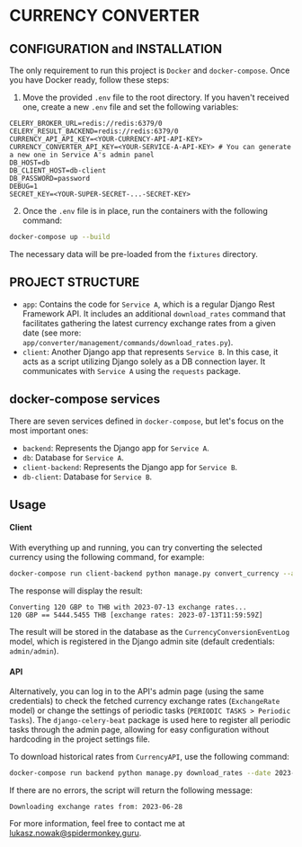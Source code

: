 # CURRENCY CONVERTER

## CONFIGURATION and INSTALLATION
The only requirement to run this project is `Docker` and `docker-compose`. Once you have Docker ready, follow these steps:

1. Move the provided `.env` file to the root directory. If you haven't received one, create a new `.env` file and set the following variables:

```plaintext
CELERY_BROKER_URL=redis://redis:6379/0
CELERY_RESULT_BACKEND=redis://redis:6379/0
CURRENCY_API_API_KEY=<YOUR-CURRENCY-API-API-KEY>
CURRENCY_CONVERTER_API_KEY=<YOUR-SERVICE-A-API-KEY> # You can generate a new one in Service A's admin panel
DB_HOST=db
DB_CLIENT_HOST=db-client
DB_PASSWORD=password
DEBUG=1
SECRET_KEY=<YOUR-SUPER-SECRET-...-SECRET-KEY>
```

2. Once the `.env` file is in place, run the containers with the following command:

```bash
docker-compose up --build
```

The necessary data will be pre-loaded from the `fixtures` directory.

## PROJECT STRUCTURE
- `app`: Contains the code for `Service A`, which is a regular Django Rest Framework API. It includes an additional `download_rates` command that facilitates gathering the latest currency exchange rates from a given date (see more: `app/converter/management/commands/download_rates.py`).
- `client`: Another Django app that represents `Service B`. In this case, it acts as a script utilizing Django solely as a DB connection layer. It communicates with `Service A` using the `requests` package.

## docker-compose services
There are seven services defined in `docker-compose`, but let's focus on the most important ones:
- `backend`: Represents the Django app for `Service A`.
- `db`: Database for `Service A`.
- `client-backend`: Represents the Django app for `Service B`.
- `db-client`: Database for `Service B`.

## Usage
#### Client
With everything up and running, you can try converting the selected currency using the following command, for example:

```bash
docker-compose run client-backend python manage.py convert_currency --amount 120 --from-currency GBP --to-currency THB --date 2023-07-13 --time 09:21
```

The response will display the result:

```plaintext
Converting 120 GBP to THB with 2023-07-13 exchange rates...
120 GBP == 5444.5455 THB [exchange rates: 2023-07-13T11:59:59Z]
```

The result will be stored in the database as the `CurrencyConversionEventLog` model, which is registered in the Django admin site (default credentials: `admin/admin`).

#### API
Alternatively, you can log in to the API's admin page (using the same credentials) to check the fetched currency exchange rates (`ExchangeRate` model) or change the settings of periodic tasks (`PERIODIC TASKS > Periodic Tasks`). The `django-celery-beat` package is used here to register all periodic tasks through the admin page, allowing for easy configuration without hardcoding in the project settings file.

To download historical rates from `CurrencyAPI`, use the following command:

```bash
docker-compose run backend python manage.py download_rates --date 2023-06-28
```

If there are no errors, the script will return the following message:

```plaintext
Downloading exchange rates from: 2023-06-28
```

For more information, feel free to contact me at <lukasz.nowak@spidermonkey.guru>.